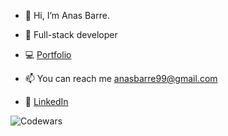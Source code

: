 - 👋 Hi, I’m Anas Barre.  
- 🌱 Full-stack developer
- 💻 [Portfolio](https://anas-barre.netlify.app/)

- 📫 You can reach me anasbarre99@gmail.com
- 🔹 [LinkedIn](https://www.linkedin.com/in/anas-barre-93303723a/)

![Codewars](https://www.codewars.com/users/Sana-Shabeel/badges/large)
